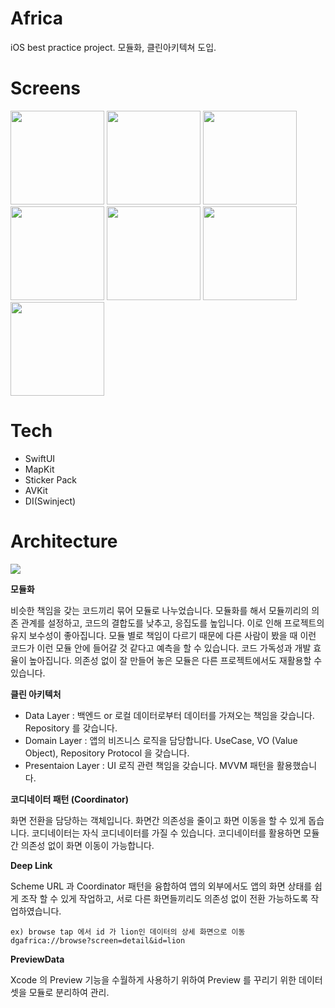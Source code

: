 # Africa

iOS best practice project. 모듈화, 클린아키텍쳐 도입.

# Screens

<div>
<img src="https://github.com/user-attachments/assets/b392e35f-5c6c-4628-b61d-2999c04c137b" width=150 />
<img src="https://github.com/user-attachments/assets/ccab13bc-856e-45f5-b8b0-15256de30f3a" width=150 />
<img src="https://github.com/user-attachments/assets/97024281-5b0a-4acf-9cc1-043e903020cc" width=150 />
<img src="https://github.com/user-attachments/assets/deb95678-3176-48de-b04d-5bd3d853a32e" width=150 />
<img src="https://github.com/user-attachments/assets/303fb6db-391b-44d1-aded-f8f2d90cd213" width=150 />
<img src="https://github.com/user-attachments/assets/43575ae2-1034-4d8f-9e63-15370fa3c0cc" width=150 />
<img src="https://github.com/user-attachments/assets/96e34699-b637-4b55-9518-f65f7cb87de6" width=150 />
</div>

# Tech

- SwiftUI
- MapKit
- Sticker Pack
- AVKit
- DI(Swinject)

# Architecture

<img src="https://github.com/user-attachments/assets/8c19a58e-0c86-4d5f-a72b-e705418eb8aa" />

**모듈화**

비슷한 책임을 갖는 코드끼리 묶어 모듈로 나누었습니다.
모듈화를 해서 모듈끼리의 의존 관계를 설정하고, 코드의 결합도를 낮추고, 응집도를 높입니다. 이로 인해 프로젝트의 유지 보수성이 좋아집니다.
모듈 별로 책임이 다르기 때문에 다른 사람이 봤을 때 이런 코드가 이런 모듈 안에 들어갈 것 같다고 예측을 할 수 있습니다. 코드 가독성과 개발 효율이 높아집니다.
의존성 없이 잘 만들어 놓은 모듈은 다른 프로젝트에서도 재활용할 수 있습니다.

**클린 아키텍처**

- Data Layer : 백엔드 or 로컬 데이터로부터 데이터를 가져오는 책임을 갖습니다. Repository 를 갖습니다.
- Domain Layer : 앱의 비즈니스 로직을 담당합니다. UseCase, VO (Value Object), Repository Protocol 을 갖습니다.
- Presentaion Layer : UI 로직 관련 책임을 갖습니다. MVVM 패턴을 활용했습니다.

**코디네이터 패턴 (Coordinator)**

화면 전환을 담당하는 객체입니다.
화면간 의존성을 줄이고 화면 이동을 할 수 있게 돕습니다.
코디네이터는 자식 코디네이터를 가질 수 있습니다. 코디네이터를 활용하면 모듈간 의존성 없이 화면 이동이 가능합니다. <br />

**Deep Link**

Scheme URL 과 Coordinator 패턴을 융합하여 앱의 외부에서도 앱의 화면 상태를 쉽게 조작 할 수 있게 작업하고, 서로 다른 화면들끼리도 의존성 없이 전환 가능하도록 작업하였습니다.

```
ex) browse tap 에서 id 가 lion인 데이터의 상세 화면으로 이동
dgafrica://browse?screen=detail&id=lion
```

**PreviewData**

Xcode 의 Preview 기능을 수월하게 사용하기 위하여 Preview 를 꾸리기 위한 데이터셋을 모듈로 분리하여 관리.
